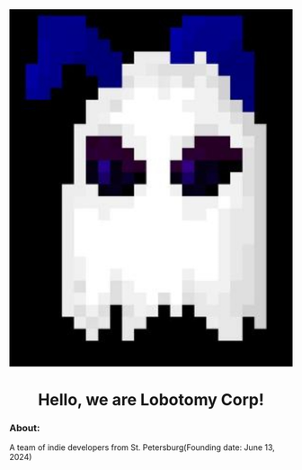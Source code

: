 <img src="logo.jpg">
<h1 align="center">Hello, we are Lobotomy Corp!</h1>
<h3 align="left">About:</h3>
<p align="left">A team of indie developers from St. Petersburg(Founding date: June 13, 2024)</p>
